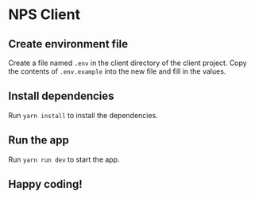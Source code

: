 # NPS Client

## Create environment file
Create a file named `.env` in the client directory of the client project.
Copy the contents of `.env.example` into the new file and fill in the values.

## Install dependencies
Run `yarn install` to install the dependencies.

## Run the app
Run `yarn run dev` to start the app.

## Happy coding!
